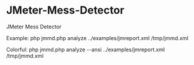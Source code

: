JMeter-Mess-Detector
====================

JMeter Mess Detector

Example:
php jmmd.php analyze ../examples/jmreport.xml /tmp/jmmd.xml

Colorful:
php jmmd.php analyze --ansi ../examples/jmreport.xml /tmp/jmmd.xml